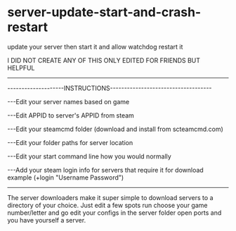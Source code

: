 # server-update-start-and-crash-restart
update your server then start it and allow watchdog restart it

I DID NOT CREATE ANY OF THIS ONLY EDITED FOR FRIENDS BUT HELPFUL

--------------------------------------------------------------------

--------------------INSTRUCTIONS------------------------------------

---Edit your server names based on game

---Edit APPID to server's APPID from steam

---Edit your steamcmd folder (download and install from scteamcmd.com)

---Edit your folder paths for server location

---Edit your start command line how you would normally

---Add your steam login info for servers that require it for download example (+login "Username Password")

--------------------------------------------------------------------

The server downloaders make it super simple to download servers to a directory of your choice. 
Just edit a few spots run choose your game number/letter and go
edit your configs in the server folder open ports and you have yourself a server.
